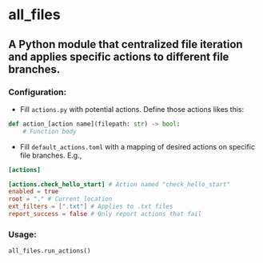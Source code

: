 # all_files

## A Python module that centralized file iteration and applies specific actions to different file branches.

### Configuration:
- Fill `actions.py` with potential actions. Define those actions likes this:

```python
def action_[action name](filepath: str) -> bool:
    # Function body
```

- Fill `default_actions.toml` with a mapping of desired actions on specific file branches. E.g.,

```toml
[actions]

[actions.check_hello_start] # Action named "check_hello_start"
enabled = true
root = "." # Current location
ext_filters = [".txt"] # Applies to .txt files
report_success = false # Only report actions that fail
```

### Usage:

```python
all_files.run_actions()
```